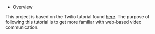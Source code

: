 * Overview

This project is based on the Twilio tutorial found [here](https://www.twilio.com/blog/build-video-chat-application-python-javascript-twilio-programmable-video).  The purpose of following this tutorial is to get more familiar with web-based video communication.
